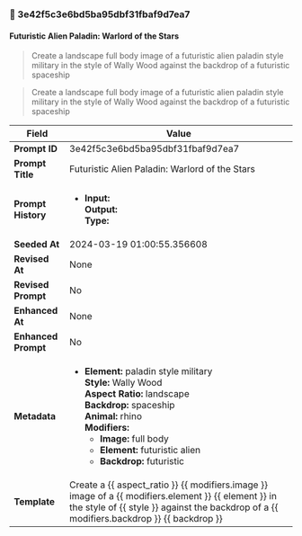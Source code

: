 

### 📜 3e42f5c3e6bd5ba95dbf31fbaf9d7ea7

#### Futuristic Alien Paladin: Warlord of the Stars

> Create a landscape full body image of a futuristic alien paladin style military in the style of Wally Wood against the backdrop of a futuristic spaceship

> Create a landscape full body image of a futuristic alien paladin style military in the style of Wally Wood against the backdrop of a futuristic spaceship

| Field          | Value                                                                                                                                                                      |
|----------------|----------------------------------------------------------------------------------------------------------------------------------------------------------------------------|
| **Prompt ID**  | 3e42f5c3e6bd5ba95dbf31fbaf9d7ea7                                                                                                                                                            |
| **Prompt Title**  | Futuristic Alien Paladin: Warlord of the Stars                                                                                                                                                            |
| **Prompt History** | <ul><li>**Input:**  <br> **Output:**  <br> **Type:** </li></ul> |
| **Seeded At** | 2024-03-19 01:00:55.356608                                                                                                                                                   |
| **Revised At** | None                                                                                                                                                   |
| **Revised Prompt** | No                                                                                                                                                                      |
| **Enhanced At** | None                                                                                                                                                  |
| **Enhanced Prompt** | No                                                                                                                                                                    |
| **Metadata**   | <ul><li>**Element:** paladin style military <br> **Style:** Wally Wood <br> **Aspect Ratio:** landscape <br> **Backdrop:** spaceship <br> **Animal:** rhino <br> **Modifiers:**<ul><li>**Image:** full body</li><li>**Element:** futuristic alien</li><li>**Backdrop:** futuristic</li></ul></li></ul> |
| **Template**   | Create a {{ aspect_ratio }} {{ modifiers.image }} image of a {{ modifiers.element }} {{ element }} in the style of {{ style }} against the backdrop of a {{ modifiers.backdrop }} {{ backdrop }}                                                                                                                                           |


